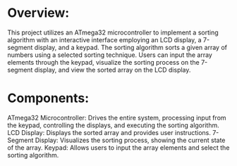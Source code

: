 # Overview:

This project utilizes an ATmega32 microcontroller to implement a sorting algorithm with an interactive interface employing an LCD display, a 7-segment display, and a keypad. The sorting algorithm sorts a given array of numbers using a selected sorting technique. Users can input the array elements through the keypad, visualize the sorting process on the 7-segment display, and view the sorted array on the LCD display.

# Components:

ATmega32 Microcontroller: Drives the entire system, processing input from the keypad, controlling the displays, and executing the sorting algorithm.
LCD Display: Displays the sorted array and provides user instructions.
7-Segment Display: Visualizes the sorting process, showing the current state of the array.
Keypad: Allows users to input the array elements and select the sorting algorithm.